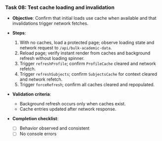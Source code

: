 ### Task 08: Test cache loading and invalidation

- **Objective**: Confirm that initial loads use cache when available and that invalidations trigger network fetches.

- **Steps**:
  1. With no caches, load a protected page; observe loading state and network request to `/api/bulk-academic-data`.
  2. Reload page; verify instant render from caches and background refresh without loading spinner.
  3. Trigger `refreshProfile`; confirm `ProfileCache` cleared and network refetch.
  4. Trigger `refreshSubjects`; confirm `SubjectsCache` for context cleared and network refetch.
  5. Trigger `forceRefresh`; confirm all caches cleared and repopulated.

- **Validation criteria**:
  - Background refresh occurs only when caches exist.
  - Cache entries updated after network response.

- **Completion checklist**:
  - [ ] Behavior observed and consistent
  - [ ] No console errors

